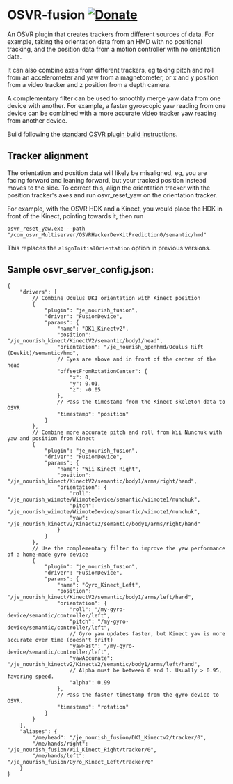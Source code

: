 # OSVR-fusion [![Donate](https://nourish.je/assets/images/donate.svg)](http://ko-fi.com/A250KJT)

An OSVR plugin that creates trackers from different sources of data. For example, taking the orientation data from an HMD with no positional tracking, and the position data from a motion controller with no orientation data.

It can also combine axes from different trackers, eg taking pitch and roll from an accelerometer and yaw from a magnetometer, or x and y position from a video tracker and z position from a depth camera.

A complementary filter can be used to smoothly merge yaw data from one device with another. For example, a faster gyroscopic yaw reading from one device can be combined with a more accurate video tracker yaw reading from another device.

Build following the [standard OSVR plugin build instructions](http://resource.osvr.com/docs/OSVR-Core/TopicWritingDevicePlugin.html).

## Tracker alignment

The orientation and position data will likely be misaligned, eg, you are facing forward and leaning forward, but your tracked position instead moves to the side. To correct this, align the orientation tracker with the position tracker's axes and run osvr_reset_yaw on the orientation tracker.

For example, with the OSVR HDK and a Kinect, you would place the HDK in front of the Kinect, pointing towards it, then run

    osvr_reset_yaw.exe --path "/com_osvr_Multiserver/OSVRHackerDevKitPrediction0/semantic/hmd"

This replaces the `alignInitialOrientation` option in previous versions.
	
## Sample osvr_server_config.json:

    {
    	"drivers": [
			// Combine Oculus DK1 orientation with Kinect position
			{
    			"plugin": "je_nourish_fusion",
    			"driver": "FusionDevice",
    			"params": {
    				"name": "DK1_Kinectv2",
    				"position": "/je_nourish_kinect/KinectV2/semantic/body1/head",
    				"orientation": "/je_nourish_openhmd/Oculus Rift (Devkit)/semantic/hmd",
					// Eyes are above and in front of the center of the head
    				"offsetFromRotationCenter": {
    					"x": 0,
    					"y": 0.01,
    					"z": -0.05
    				},
					// Pass the timestamp from the Kinect skeleton data to OSVR
					"timestamp": "position"
    			}
    		},
			// Combine more accurate pitch and roll from Wii Nunchuk with yaw and position from Kinect
    		{
    			"plugin": "je_nourish_fusion",
    			"driver": "FusionDevice",
    			"params": {
    				"name": "Wii_Kinect_Right",
    				"position": "/je_nourish_kinect/KinectV2/semantic/body1/arms/right/hand",
    				"orientation": {
    					"roll": "/je_nourish_wiimote/WiimoteDevice/semantic/wiimote1/nunchuk",
    					"pitch": "/je_nourish_wiimote/WiimoteDevice/semantic/wiimote1/nunchuk",
    					"yaw": "/je_nourish_kinectv2/KinectV2/semantic/body1/arms/right/hand"
    				}
    			}
    		},
			// Use the complementary filter to improve the yaw performance of a home-made gyro device
    		{
    			"plugin": "je_nourish_fusion",
    			"driver": "FusionDevice",
    			"params": {
    				"name": "Gyro_Kinect_Left",
    				"position": "/je_nourish_kinect/KinectV2/semantic/body1/arms/left/hand",
    				"orientation": {
    					"roll": "/my-gyro-device/semantic/controller/left",
    					"pitch": "/my-gyro-device/semantic/controller/left",
    					// Gyro yaw updates faster, but Kinect yaw is more accurate over time (doesn't drift)
						"yawFast": "/my-gyro-device/semantic/controller/left",
						"yawAccurate": "/je_nourish_kinectv2/KinectV2/semantic/body1/arms/left/hand",
						// Alpha must be between 0 and 1. Usually > 0.95, favoring speed.
						"alpha": 0.99
    				},
					// Pass the faster timestamp from the gyro device to OSVR.
					"timestamp": "rotation"
    			}
    		}
		],
    	"aliases": {
    		"/me/head": "/je_nourish_fusion/DK1_Kinectv2/tracker/0",
    		"/me/hands/right": "/je_nourish_fusion/Wii_Kinect_Right/tracker/0",
			"/me/hands/left": "/je_nourish_fusion/Gyro_Kinect_Left/tracker/0"
    	}
    }